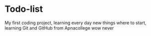 # Todo-list
My first coding project, learning every day new things 
where to start, learning Git and GitHub from Apnacollege
wow
never
